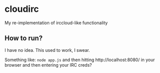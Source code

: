 cloudirc
========

My re-implementation of irccloud-like functionality

How to run?
-----------

I have no idea. This used to work, I swear.

Something like: `node app.js` and then hitting http://localhost:8080/ in your browser and then entering your IRC creds?
